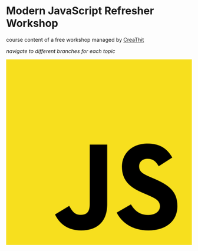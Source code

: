 
# Modern JavaScript Refresher Workshop

course content of a free workshop managed by [CreaThit](https://www.facebook.com/creathit.mm/)

*navigate to different branches for each topic*


![JavaScript](https://raw.githubusercontent.com/thethmuu/js-public-workshop/main/favicon.svg)

